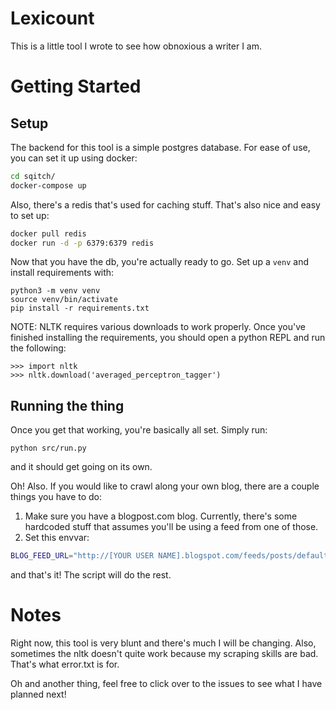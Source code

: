 # Lexicount
This is a little tool I wrote to see how obnoxious a writer I am.

# Getting Started
## Setup
The backend for this tool is a simple postgres database. For ease of use, you can set it up using docker:
```bash
cd sqitch/
docker-compose up
```

Also, there's a redis that's used for caching stuff. That's also nice and easy to set up:
```bash
docker pull redis
docker run -d -p 6379:6379 redis
```

Now that you have the db, you're actually ready to go. Set up a `venv` and install requirements with:
```
python3 -m venv venv
source venv/bin/activate
pip install -r requirements.txt
```

NOTE: NLTK requires various downloads to work properly. Once you've finished installing the requirements, you should open a python REPL and run the following:
```
>>> import nltk
>>> nltk.download('averaged_perceptron_tagger')
```

## Running the thing
Once you get that working, you're basically all set. Simply run:
```
python src/run.py
```
and it should get going on its own.

Oh! Also. If you would like to crawl along your own blog, there are a couple things you have to do:

1. Make sure you have a blogpost.com blog. Currently, there's some hardcoded stuff that assumes you'll be using a feed from one of those.
1. Set this envvar:
```bash
BLOG_FEED_URL="http://[YOUR USER NAME].blogspot.com/feeds/posts/default"
```

and that's it! The script will do the rest.

# Notes
Right now, this tool is very blunt and there's much I will be changing. Also, sometimes the nltk doesn't quite work because my scraping skills are bad. That's what error.txt is for.

Oh and another thing, feel free to click over to the issues to see what I have planned next!
